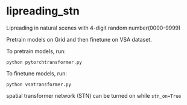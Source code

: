 # lipreading_stn
Lipreading in natural scenes with 4-digit random number(0000-9999)

Pretrain models on Grid and then finetune on VSA dataset.

To pretrain models, run:

```python pytorchtransformer.py```

To finetune models, run:

```python vsatransformer.py```

spatial transformer network (STN) can be turned on while  ```stn_on=True```
